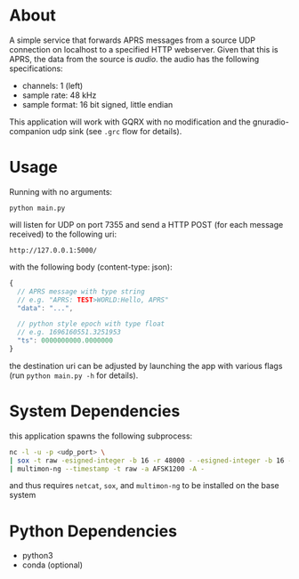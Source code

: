 # About

A simple service that forwards APRS messages from a source UDP connection on localhost to a
specified HTTP webserver. Given that this is APRS, the data from the source is _audio_. the
audio has the following specifications:

* channels: 1 (left)
* sample rate: 48 kHz
* sample format: 16 bit signed, little endian

This application will work with GQRX with no modification and the gnuradio-companion udp sink (see `.grc` flow for details).

# Usage

Running with no arguments:

```
python main.py
```

will listen for UDP on port 7355 and send a HTTP POST (for each message received) to the following uri:

```
http://127.0.0.1:5000/
```

with the following body (content-type: json):

```js
{
  // APRS message with type string
  // e.g. "APRS: TEST>WORLD:Hello, APRS"
  "data": "...",

  // python style epoch with type float
  // e.g. 1696160551.3251953
  "ts": 0000000000.0000000
}
```

the destination uri can be adjusted by launching the app with various flags (run `python main.py -h` for details).

# System Dependencies

this application spawns the following subprocess:

```sh
nc -l -u -p <udp_port> \
| sox -t raw -esigned-integer -b 16 -r 48000 - -esigned-integer -b 16 -r 22050 -t raw - \
| multimon-ng --timestamp -t raw -a AFSK1200 -A -
```

and thus requires `netcat`, `sox`, and `multimon-ng` to be installed on the base system

# Python Dependencies

* python3
* conda (optional)
